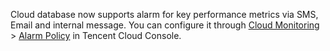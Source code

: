 Cloud database now supports alarm for key performance metrics via SMS, Email and internal message. You can configure it through [Cloud Monitoring](https://console.qcloud.com/monitor/overview) > [Alarm Policy](https://console.qcloud.com/monitor/policylist/add) in Tencent Cloud Console.
